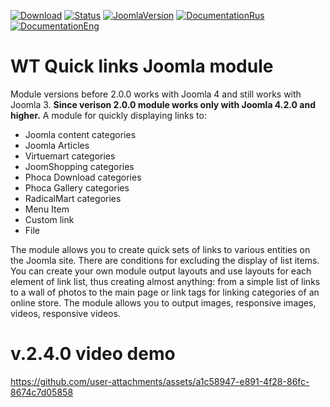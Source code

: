[![Download](https://img.shields.io/github/release/sergeytolkachyov/WT-Quick-links-joomla-module.svg)](https://web-tolk.ru/get?element=mod_wt_quick_links)
[![Status](https://img.shields.io/badge/Status-stable-green.svg)]() [![JoomlaVersion](https://img.shields.io/badge/Joomla-4.2+-orange.svg)]() [![DocumentationRus](https://img.shields.io/badge/Documentation-rus-blue.svg)](https://web-tolk.ru/dev/joomla-modules/wt-quick-links?utm_source=github) [![DocumentationEng](https://img.shields.io/badge/Documentation-eng-blueviolet.svg)](https://web-tolk.ru/en/dev/joomla-modules/wt-quick-links?utm_source=github)
# WT Quick links Joomla module
Module versions before 2.0.0 works with Joomla 4 and still works with Joomla 3.
**Since verison 2.0.0 module works only with Joomla 4.2.0 and higher.** 
A module for quickly displaying links to:
- Joomla content categories
- Joomla Articles
- Virtuemart categories
- JoomShopping categories
- Phoca Download categories
- Phoca Gallery categories
- RadicalMart categories
- Menu Item
- Custom link
- File

The module allows you to create quick sets of links to various entities on the Joomla site. There are conditions for excluding the display of list items. You can create your own module output layouts and use layouts for each element of link list, thus creating almost anything: from a simple list of links to a wall of photos to the main page or link tags for linking categories of an online store. The module allows you to output images, responsive images, videos, responsive videos.

# v.2.4.0 video demo
https://github.com/user-attachments/assets/a1c58947-e891-4f28-86fc-8674c7d05858


